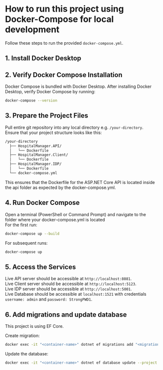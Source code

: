 # How to run this project using Docker-Compose for local development

Follow these steps to run the provided `docker-compose.yml`.

## 1. Install Docker Desktop

## 2. Verify Docker Compose Installation
Docker Compose is bundled with Docker Desktop. After installing Docker Desktop, verify Docker Compose by running:
```bash
docker-compose --version
```

## 3. Prepare the Project Files
Pull entire git repository into any local directory e.g. `/your-directory`.\
Ensure that your project structure looks like this:
```bash
/your-directory
  ├── HospitalManager.API/
  │   └── Dockerfile
  ├── HospitalManager.Client/
  │   └── Dockerfile
  ├── HospitalManager.IDP/
  │   └── Dockerfile
  └── docker-compose.yml
  ```
This ensures that the Dockerfile for the ASP.NET Core API is located inside the api folder as expected by the docker-compose.yml.

## 4. Run Docker Compose

Open a terminal (PowerShell or Command Prompt) and navigate to the folder where your docker-compose.yml is located\
For the first run:
```bash
docker-compose up --build
```
For subsequent runs:
```bash
docker-compose up
```

## 5. Access the Services

Live API server should be accessible at `http://localhost:8081`.\
Live Client server should be accessible at `http://localhost:5123`.\
Live IDP server should be accessible at `http://localhost:5001`.\
Live Database should be accessible at `localhost:1521` with credentials `username: admin` and `password: StrongPWD1`.

## 6. Add migrations and update database

This project is using EF Core.

Create migration:
```bash
docker exec -it "<container-name>" dotnet ef migrations add "<migration-name>" --project /app
```

Update the database:
```bash
docker exec -it "<container-name>" dotnet ef database update --project /app
```